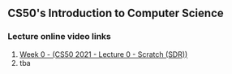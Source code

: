 <!-- DIARY Section Starts -->
## CS50's Introduction to Computer Science
<!-- DIARY Section Ends -->


<!-- ARCHIVES Section Starts -->
### Lecture online video links
<!-- Add your details -->
1.  [Week 0 - (CS50 2021 - Lecture 0 - Scratch (SDR))](https://www.youtube.com/watch?v=4zy0z5W0-w4&t=4699s)
2.  tba

<!-- ARCHIVES Section Ends -->
